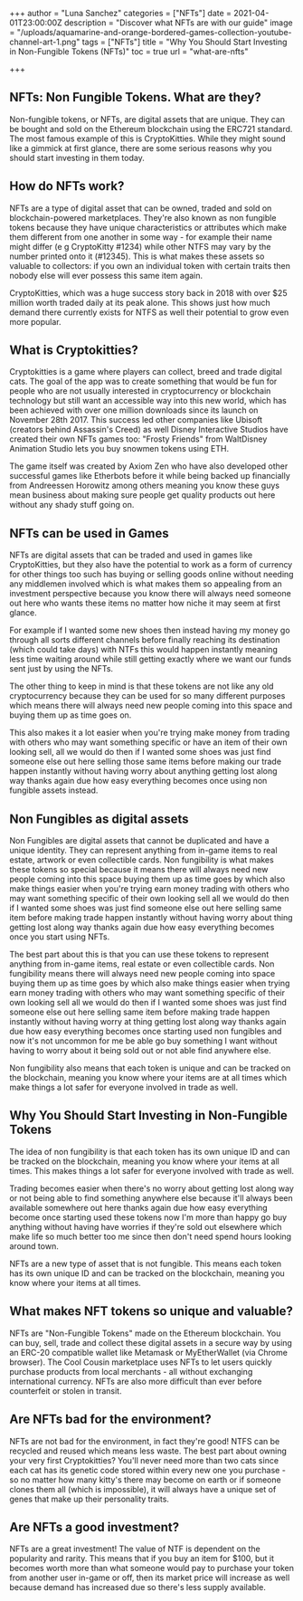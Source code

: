 +++
author = "Luna Sanchez"
categories = ["NFTs"]
date = 2021-04-01T23:00:00Z
description = "Discover what NFTs are with our guide"
image = "/uploads/aquamarine-and-orange-bordered-games-collection-youtube-channel-art-1.png"
tags = ["NFTs"]
title = "Why You Should Start Investing in Non-Fungible Tokens (NFTs)"
toc = true
url = "what-are-nfts"

+++
## NFTs: Non Fungible Tokens. What are they?

Non-fungible tokens, or NFTs, are digital assets that are unique. They can be bought and sold on the Ethereum blockchain using the ERC721 standard. The most famous example of this is CryptoKitties. While they might sound like a gimmick at first glance, there are some serious reasons why you should start investing in them today.

## How do NFTs work?

NFTs are a type of digital asset that can be owned, traded and sold on blockchain-powered marketplaces. They're also known as non fungible tokens because they have unique characteristics or attributes which make them different from one another in some way - for example their name might differ (e g CryptoKitty #1234) while other NTFS may vary by the number printed onto it (#12345). This is what makes these assets so valuable to collectors: if you own an individual token with certain traits then nobody else will ever possess this same item again.

  
CryptoKitties, which was a huge success story back in 2018 with over $25 million worth traded daily at its peak alone. This shows just how much demand there currently exists for NTFS as well their potential to grow even more popular.

## What is Cryptokitties?

Cryptokitties is a game where players can collect, breed and trade digital cats. The goal of the app was to create something that would be fun for people who are not usually interested in cryptocurrency or blockchain technology but still want an accessible way into this new world, which has been achieved with over one million downloads since its launch on November 28th 2017. This success led other companies like Ubisoft (creators behind Assassin's Creed) as well Disney Interactive Studios have created their own NFTs games too: "Frosty Friends" from WaltDisney Animation Studio lets you buy snowmen tokens using ETH.

  
The game itself was created by Axiom Zen who have also developed other successful games like Etherbots before it while being backed up financially from Andreessen Horowitz among others meaning you know these guys mean business about making sure people get quality products out here without any shady stuff going on.

## NFTs can be used in Games

NFTs are digital assets that can be traded and used in games like CryptoKitties, but they also have the potential to work as a form of currency for other things too such has buying or selling goods online without needing any middlemen involved which is what makes them so appealing from an investment perspective because you know there will always need someone out here who wants these items no matter how niche it may seem at first glance.

For example if I wanted some new shoes then instead having my money go through all sorts different channels before finally reaching its destination (which could take days) with NTFs this would happen instantly meaning less time waiting around while still getting exactly where we want our funds sent just by using the NFTs.

The other thing to keep in mind is that these tokens are not like any old cryptocurrency because they can be used for so many different purposes which means there will always need new people coming into this space and buying them up as time goes on.

This also makes it a lot easier when you're trying make money from trading with others who may want something specific or have an item of their own looking sell, all we would do then if I wanted some shoes was just find someone else out here selling those same items before making our trade happen instantly without having worry about anything getting lost along way thanks again due how easy everything becomes once using non fungible assets instead.

## Non Fungibles as digital assets

Non Fungibles are digital assets that cannot be duplicated and have a unique identity. They can represent anything from in-game items to real estate, artwork or even collectible cards. Non fungibility is what makes these tokens so special because it means there will always need new people coming into this space buying them up as time goes by which also make things easier when you're trying earn money trading with others who may want something specific of their own looking sell all we would do then if I wanted some shoes was just find someone else out here selling same item before making trade happen instantly without having worry about thing getting lost along way thanks again due how easy everything becomes once you start using NFTs.

The best part about this is that you can use these tokens to represent anything from in-game items, real estate or even collectible cards. Non fungibility means there will always need new people coming into space buying them up as time goes by which also make things easier when trying earn money trading with others who may want something specific of their own looking sell all we would do then if I wanted some shoes was just find someone else out here selling same item before making trade happen instantly without having worry at thing getting lost along way thanks again due how easy everything becomes once starting used non fungibles and now it's not uncommon for me be able go buy something I want without having to worry about it being sold out or not able find anywhere else.

Non fungibility also means that each token is unique and can be tracked on the blockchain, meaning you know where your items are at all times which make things a lot safer for everyone involved in trade as well.

## Why You Should Start Investing in Non-Fungible Tokens

The idea of non fungibility is that each token has its own unique ID and can be tracked on the blockchain, meaning you know where your items at all times. This makes things a lot safer for everyone involved with trade as well.

Trading becomes easier when there's no worry about getting lost along way or not being able to find something anywhere else because it'll always been available somewhere out here thanks again due how easy everything become once starting used these tokens now I'm more than happy go buy anything without having have worries if they're sold out elsewhere which make life so much better too me since then don't need spend hours looking around town.

NFTs are a new type of asset that is not fungible. This means each token has its own unique ID and can be tracked on the blockchain, meaning you know where your items at all times.

## What makes NFT tokens so unique and valuable?

NFTs are "Non-Fungible Tokens" made on the Ethereum blockchain. You can buy, sell, trade and collect these digital assets in a secure way by using an ERC-20 compatible wallet like Metamask or MyEtherWallet (via Chrome browser). The Cool Cousin marketplace uses NFTs to let users quickly purchase products from local merchants - all without exchanging international currency. NFTs are also more difficult than ever before counterfeit or stolen in transit.

## Are NFTs bad for the environment?

NFTs are not bad for the environment, in fact they're good! NTFS can be recycled and reused which means less waste. The best part about owning your very first Cryptokitties? You'll never need more than two cats since each cat has its genetic code stored within every new one you purchase - so no matter how many kitty's there may become on earth or if someone clones them all (which is impossible), it will always have a unique set of genes that make up their personality traits.

## Are NFTs a good investment?

NFTs are a great investment! The value of NTF is dependent on the popularity and rarity. This means that if you buy an item for $100, but it becomes worth more than what someone would pay to purchase your token from another user in-game or off, then its market price will increase as well because demand has increased due so there's less supply available.